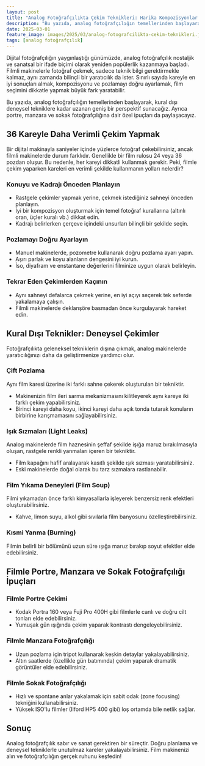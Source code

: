 ```yaml
---
layout: post
title: "Analog Fotoğrafçılıkta Çekim Teknikleri: Harika Kompozisyonlar İçin İpuçları"
description: "Bu yazıda, analog fotoğrafçılığın temellerinden başlayarak, kural dışı deneysel tekniklere kadar uzanan geniş bir perspektif sunacağız."
date: 2025-03-01
feature_image: images/2025/03/analog-fotografcilikta-cekim-teknikleri.jpg
tags: [analog fotoğrafçılık]
---
```


Dijital fotoğrafçılığın yaygınlaştığı günümüzde, analog fotoğrafçılık nostaljik ve sanatsal bir ifade biçimi olarak yeniden popülerlik kazanmaya başladı. Filmli makinelerle fotoğraf çekmek, sadece teknik bilgi gerektirmekle kalmaz, aynı zamanda bilinçli bir yaratıcılık da ister. Sınırlı sayıda kareyle en iyi sonuçları almak, kompozisyonu ve pozlamayı doğru ayarlamak, film seçimini dikkatle yapmak büyük fark yaratabilir.

<!--more-->

Bu yazıda, analog fotoğrafçılığın temellerinden başlayarak, kural dışı deneysel tekniklere kadar uzanan geniş bir perspektif sunacağız. Ayrıca portre, manzara ve sokak fotoğrafçılığına dair özel ipuçları da paylaşacayız.

## 36 Kareyle Daha Verimli Çekim Yapmak

Bir dijital makinayla saniyeler içinde yüzlerce fotoğraf çekebilirsiniz, ancak filmli makinelerde durum farklıdır. Genellikle bir film rulosu 24 veya 36 pozdan oluşur. Bu nedenle, her kareyi dikkatli kullanmak gerekir. Peki, filmle çekim yaparken kareleri en verimli şekilde kullanmanın yolları nelerdir?

### Konuyu ve Kadrajı Önceden Planlayın

- Rastgele çekimler yapmak yerine, çekmek istediğiniz sahneyi önceden planlayın.
- İyi bir kompozisyon oluşturmak için temel fotoğraf kurallarına (altınlı oran, üçler kuralı vb.) dikkat edin.
- Kadrajı belirlerken çerçeve içindeki unsurları bilinçli bir şekilde seçin.

### Pozlamayı Doğru Ayarlayın

- Manuel makinelerde, pozometre kullanarak doğru pozlama ayarı yapın.
- Aşırı parlak ve koyu alanların dengesini iyi kurun.
- İso, diyafram ve enstantane değerlerini filminize uygun olarak belirleyin.

### Tekrar Eden Çekimlerden Kaçının

- Aynı sahneyi defalarca çekmek yerine, en iyi açıyı seçerek tek seferde yakalamaya çalışın.
- Filmli makinelerde deklanşöre basmadan önce kurgulayarak hareket edin.

## Kural Dışı Teknikler: Deneysel Çekimler

Fotoğrafçılıkta geleneksel tekniklerin dışına çıkmak, analog makinelerde yaratıcılığınızı daha da geliştirmenize yardımcı olur.

### Çift Pozlama

Aynı film karesi üzerine iki farklı sahne çekerek oluşturulan bir tekniktir.

- Makinenizin film ileri sarma mekanizmasını kilitleyerek aynı kareye iki farklı çekim yapabilirsiniz.
- Birinci kareyi daha koyu, ikinci kareyi daha açık tonda tutarak konuların birbirine karışmamasını sağlayabilirsiniz.

### Işık Sızmaları (Light Leaks)

Analog makinelerde film haznesinin şeffaf şekilde işığa maruz bırakılmasıyla oluşan, rastgele renkli yanmaları içeren bir tekniktir.

- Film kapağını hafif aralayarak kasıtlı şekilde ışık sızması yaratabilirsiniz.
- Eski makinelerde doğal olarak bu tarz sızmalara rastlanabilir.

### Film Yıkama Deneyleri (Film Soup)

Filmi yıkamadan önce farklı kimyasallarla işleyerek benzersiz renk efektleri oluşturabilirsiniz.

- Kahve, limon suyu, alkol gibi sıvılarla film banyosunu özelleştirebilirsiniz.

### Kısmi Yanma (Burning)

Filmin belirli bir bölümünü uzun süre ışığa maruz bırakıp soyut efektler elde edebilirsiniz.

## Filmle Portre, Manzara ve Sokak Fotoğrafçılığı İpuçları

### Filmle Portre Çekimi

- Kodak Portra 160 veya Fuji Pro 400H gibi filmlerle canlı ve doğru cilt tonları elde edebilirsiniz.
- Yumuşak gün ışığında çekim yaparak kontrastı dengeleyebilirsiniz.

### Filmle Manzara Fotoğrafçılığı

- Uzun pozlama için tripot kullanarak keskin detaylar yakalayabilirsiniz.
- Altın saatlerde (özellikle gün batımında) çekim yaparak dramatik görüntüler elde edebilirsiniz.

### Filmle Sokak Fotoğrafçılığı

- Hızlı ve spontane anlar yakalamak için sabit odak (zone focusing) tekniğini kullanabilirsiniz.
- Yüksek ISO'lu filmler (Ilford HP5 400 gibi) loş ortamda bile netlik sağlar.

## Sonuç

Analog fotoğrafçılık sabır ve sanat gerektiren bir süreçtir. Doğru planlama ve deneysel tekniklerle unutulmaz kareler yakalayabilirsiniz. Film makinenizi alın ve fotoğrafçılığın gerçek ruhunu keşfedin!